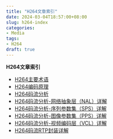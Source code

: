 ```yaml
---
title: "H264文章索引"
date: 2024-03-04T18:57:00+08:00
slug: h264-index
categories:
- Media
tags:
- H264
draft: true
---
```



**H264文章索引**

- [H264主要术语](../h264-glossary/)
- [H264编码原理](../h264-coding-principle/)
- [H264码流分析]()
- [H264码流分析-网络抽象层（NAL）详解]()
- [H264码流分析-序列参数集（SPS）详解]()
- [H264码流分析-图像参数集（PPS）详解]()
- [H264码流分析-视频编码层（VCL）详解]()
- [H264码流RTP封装详解]()